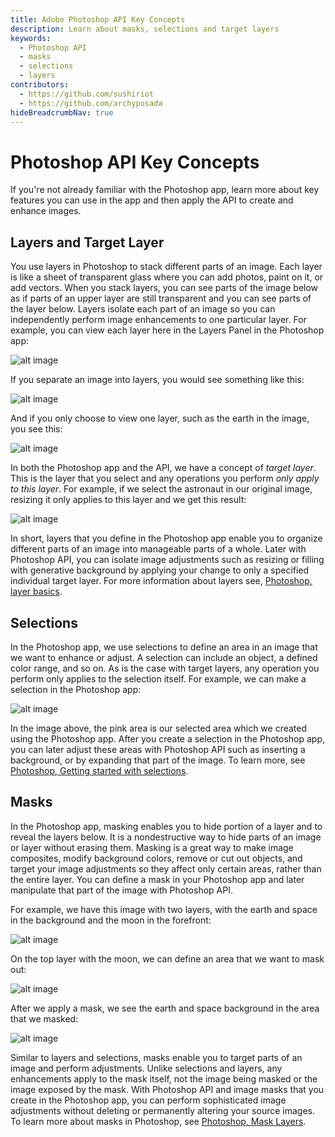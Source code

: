 ```yaml
---
title: Adobe Photoshop API Key Concepts
description: Learn about masks, selections and target layers
keywords:
  - Photoshop API 
  - masks
  - selections
  - layers
contributors:
  - https://github.com/sushiriot
  - https://github.com/archyposada
hideBreadcrumbNav: true
---
```


# Photoshop API Key Concepts
If you're not already familiar with the Photoshop app, learn more about key features you can use in the app and then apply the API to create and enhance images.

## Layers and Target Layer

You use layers in Photoshop to stack different parts of an image. Each layer is like a sheet of transparent glass where you can add photos, paint on it, or add vectors. When you stack layers, you can see parts of the image below as if parts of an upper layer are still transparent and you can see parts of the layer below. Layers isolate each part of an image so you can independently perform image enhancements to one particular layer. For example, you can view each layer here in the Layers Panel in the Photoshop app:

![alt image](./all_layers.png?raw=true "Original Image")

If you separate an image into layers, you would see something like this:

![alt image](./decompose_layers.png?raw=true "Original Image")

And if you only choose to view one layer, such as the earth in the image, you see this:

![alt image](./layers_earth.png?raw=true "Original Image")

In both the Photoshop app and the API, we have a concept of *target layer*. This is the layer that you select and any operations you perform *only apply to this layer*. For example, if we select the astronaut in our original image, resizing it only applies to this layer and we get this result:

![alt image](./astronaut_resize.png?raw=true "Original Image")

In short, layers that you define in the Photoshop app enable you to organize different parts of an image into manageable parts of a whole. Later with Photoshop API, you can isolate image adjustments such as resizing or filling with generative background by applying your change to only a specified individual target layer. For more information about layers see, [Photoshop, layer basics](https://helpx.adobe.com/photoshop/using/layer-basics.html).

## Selections

In the Photoshop app, we use selections to define an area in an image that we want to enhance or adjust. A selection can include an object, a defined color range, and so on. As is the case with target layers, any operation you perform only applies to the selection itself. For example, we can make a selection in the Photoshop app:

![alt image](./astronaut_selection.png?raw=true "Original Image")

In the image above, the pink area is our selected area which we created using the Photoshop app. After you create a selection in the Photoshop app, you can later adjust these areas with Photoshop API such as inserting a background, or by expanding that part of the image. To learn more, see [Photoshop, Getting started with selections](https://helpx.adobe.com/photoshop/using/making-selections.html).

## Masks

In the Photoshop app, masking enables you to hide portion of a layer and to reveal the layers below. It is a nondestructive way to hide parts of an image or layer without erasing them. Masking is a great way to make image composites, modify background colors, remove or cut out objects, and target your image adjustments so they affect only certain areas, rather than the entire layer. You can define a mask in your Photoshop app and later manipulate that part of the image with Photoshop API.

For example, we have this image with two layers, with the earth and space in the background and the moon in the forefront:

![alt image](./mask_background.png?raw=true "Original Image")

On the top layer with the moon, we can define an area that we want to mask out:

![alt image](./mask_outline.png?raw=true "Original Image")

After we apply a mask, we see the earth and space background in the area that we masked:

![alt image](./mask_applied.png?raw=true "Original Image")

Similar to layers and selections, masks enable you to target parts of an image and perform adjustments. Unlike selections and layers, any enhancements apply to the mask itself, not the image being masked or the image exposed by the mask. With Photoshop API and image masks that you create in the Photoshop app, you can perform sophisticated image adjustments without deleting or permanently altering your source images. To learn more about masks in Photoshop, see [Photoshop, Mask Layers](https://helpx.adobe.com/photoshop/using/masking-layers.html).




